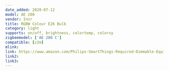 ```yaml
---
date_added: 2020-07-12
model: AE 280
vendor: Innr
title: RGBW Colour E26 Bulb
category: light
supports: on/off, brightness, colortemp, colorxy
zigbeemodel: ['AE 280 C']
compatible: [z2m]
mlink: 
link: https://www.amazon.com/Philips-SmartThings-Required-Dimmable-Equivalent/dp/B08428JSDZ
link2: 
link3: 
---
```


